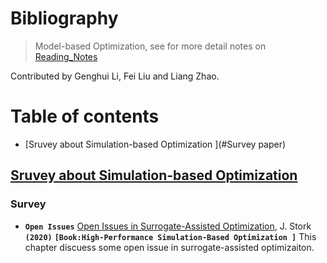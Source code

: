 # Bibliography

> Model-based Optimization, see for more detail notes on [Reading_Notes](./Reading_Notes.md)

Contributed by Genghui Li, Fei Liu and Liang Zhao.




# Table of contents

- [Sruvey about Simulation-based Optimization ](#Survey paper)







## [Sruvey about Simulation-based Optimization](#Table-of-contents)

### Survey
- **`Open Issues`** [Open Issues in Surrogate-Assisted Optimization](https://link.springer.com/chapter/10.1007/978-3-030-18764-4_10), J. Stork **`(2020)`** **`[Book:High-Performance Simulation-Based Optimization ]`**
This chapter discuess some open issue in surrogate-assisted optimizaiton. 

